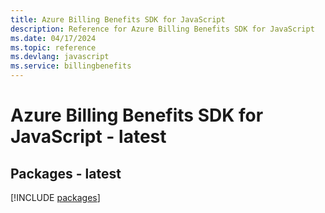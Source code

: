 ```yaml
---
title: Azure Billing Benefits SDK for JavaScript
description: Reference for Azure Billing Benefits SDK for JavaScript
ms.date: 04/17/2024
ms.topic: reference
ms.devlang: javascript
ms.service: billingbenefits
---
```

# Azure Billing Benefits SDK for JavaScript - latest
## Packages - latest
[!INCLUDE [packages](billing-benefits-index.md)]